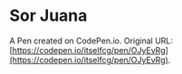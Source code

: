 # Sor Juana 

A Pen created on CodePen.io. Original URL: [https://codepen.io/itselfcg/pen/OJyEvRg](https://codepen.io/itselfcg/pen/OJyEvRg).


